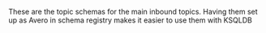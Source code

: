 These are the topic schemas for the main inbound topics.
Having them set up as Avero in schema registry makes it easier to use them with KSQLDB
